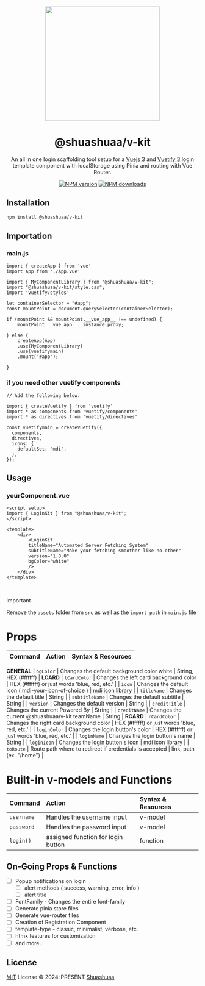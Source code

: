 <br>

<p align="center">
<img src="https://github.com/Shuashuaa/v-kit/blob/main/@shuashuaa-v-kit.png" width="300" />
</p>

<h1 align="center">@shuashuaa/v-kit</h1>

<p align="center">
An all in one login scaffolding tool setup for a <a href="https://vuejs.org/">Vuejs 3</a> and <a href="https://vuetifyjs.com/en/">Vuetify 3</a> login <br> template component with localStorage using Pinia and routing with Vue Router.
</p>

<p align="center">
<!-- <a href="https://www.npmjs.com/package/@shuashuaa/v-kit"><img src="https://img.shields.io/npm/v/@shuashuaa/v-kit?color=c95f8b&amp;label=" alt="NPM version"></a> -->
<a href="https://www.npmjs.com/package/@shuashuaa/v-kit"><img src="https://img.shields.io/npm/v/@shuashuaa/v-kit?style=flat-square&logo=npm&color=007EC6" alt="NPM version"></a>
<a href="https://www.npmjs.com/package/@shuashuaa/v-kit"><img src="https://img.shields.io/npm/dw/@shuashuaa/v-kit?style=flat-square&color=007EC6" alt="NPM downloads"></a>
<!-- <a href="https://github.com/shuashuaa/v-kit/blob/main/LICENSE"><img src="https://img.shields.io/npm/v/@shuashuaa/v-kit?style=flat-square;color=c95f8b&amp;" alt="LICENSE"></a></p> -->
<!-- [![npm](https://img.shields.io/npm/v/@shuashuaa/vkit?color=c95f8b&amp;label=)](https://www.npmjs.com/package/vkit)
[![npm](https://img.shields.io/npm/dw/@shuashuaa/vkit?style=flat-square)](https://www.npmjs.com/package/vkit)
[![GitHub](https://img.shields.io/github/license/shuashuaa/v-kit?style=flat-square)](https://github.com/shuashuaa/v-kit/blob/main/LICENSE) -->
<br>

## Installation

```sh
npm install @shuashuaa/v-kit
```

## Importation

### main.js
```
import { createApp } from 'vue'
import App from './App.vue'

import { MyComponentLibrary } from "@shuashuaa/v-kit";
import "@shuashuaa/v-kit/style.css";
import 'vuetify/styles'

let containerSelector = "#app";
const mountPoint = document.querySelector(containerSelector);

if (mountPoint && mountPoint.__vue_app__ !== undefined) {
    mountPoint.__vue_app__._instance.proxy;

} else {
	createApp(App)
    .use(MyComponentLibrary)
    .use(vuetifymain)
    .mount('#app');
	
}
```

### if you need other vuetify components

```
// Add the following below:

import { createVuetify } from 'vuetify'
import * as components from 'vuetify/components'
import * as directives from 'vuetify/directives'

const vuetifymain = createVuetify({
  components,
  directives,
  icons: {
    defaultSet: 'mdi',
  },
});
```

## Usage
### yourComponent.vue
```
<script setup>
import { LoginKit } from "@shuashuaa/v-kit";
</script>

<template>
    <div>
        <LoginKit
        titleName="Automated Server Fetching System"
        subtitleName="Make your fetching smoother like no other"
        version="1.0.0"
        bgColor="white"
        />
    </div>
</template>

```
<br>

> [!IMPORTANT]  
> Remove the `assets` folder from `src` as well as the `import path` in `main.js` file

# Props

| Command                   | Action                                               | Syntax & Resources                                                                                  |
| :------------------------ | :--------------------------------------------------- | :-------------------------------------------------------------------------------------------------- |
**GENERAL**
| `bgColor`                 | Changes the default background color white           | String, HEX (#ffffff)                                                                               |
**LCARD**
| `lCardColor`              | Changes the left card background color               | HEX (#ffffff) or just words 'blue, red, etc.'                                                       |
| `icon`                    | Changes the default icon ( mdi-your-icon-of-choice ) | <a href="https://pictogrammers.com/library/mdi/">mdi icon library</a> |
| `titleName`               | Changes the default title                            | String                                                                                              |
| `subtitleName`            | Changes the default subtitle                         | String                                                                                              |
| `version`                 | Changes the default version                          | String                                                                                              |
| `creditTitle`             | Changes the current Powered By                       | String                                                                                              |
| `creditName`              | Changes the current @shuashuaa/v-kit teamName        | String                                                                                              |
**RCARD**
| `rCardColor`              | Changes the right card background color              | HEX (#ffffff) or just words 'blue, red, etc.'                                                       |
| `loginColor`              | Changes the login button's color                     | HEX (#ffffff) or just words 'blue, red, etc.'                                                       |
| `loginName`               | Changes the login button's name                      | String                                                                                              |
| `loginIcon`               | Changes the login button's icon                      | <a href="https://pictogrammers.com/library/mdi/">mdi icon library</a>                               |
| `toRoute`                 | Route path where to redirect if credentials is accepted | link, path (ex. "/home")                                                                         |

# Built-in v-models and Functions

| Command                   | Action                                               | Syntax & Resources     |
| :------------------------ | :--------------------------------------------------- | :--------------------- |
| `username`                | Handles the username input                           | v-model                |                                                                      
| `password`                | Handles the password input                           | v-model                |
| `login()`                 | assigned function for login button                   | function               |

## On-Going Props & Functions

- [ ] Popup notifications on login
    - [ ] alert methods ( success, warning, error, info )
    - [ ] alert title
- [ ] FontFamily - Changes the entire font-family
- [ ] Generate pinia store files
- [ ] Generate vue-router files
- [ ] Creation of Registration Component
- [ ] template-type - classic, minimalist, verbose, etc.
- [ ] htmx features for customization
- [ ] and more..

## License

[MIT](./LICENSE) License &copy; 2024-PRESENT [Shuashuaa](https://github.com/Shuashuaa)

